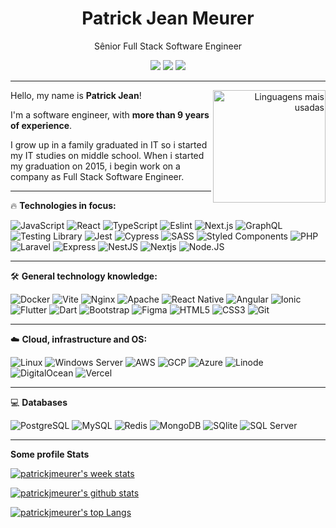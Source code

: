 <h1 align="center">Patrick Jean Meurer</h1>

<div align="center">
Sênior Full Stack Software Engineer

[<img src="https://img.shields.io/badge/-My Portfolio-1A2734?style=flat-square&logo=GoogleChrome&logoColor=white">](https://meurerti.com.br/)
[<img src="https://img.shields.io/badge/-Patrick_Jean-1A2734?style=flat-square&logo=Linkedin&logoColor=white">](https://www.linkedin.com/in/patrickjeanmeurer/)
[<img src="https://img.shields.io/badge/-patrickjmeurer@gmail.com-1A2734?style=flat-square&logo=Gmail&logoColor=white">](mailto:patrickjmeurer@gmail.com)
</div>

---

<div align="right">
     <a href="https://github.com/patrickjmeurer">
        <img height="180em" src="https://gh-readme-stats.meurerti.com.br/api/top-langs/?username=patrickjmeurer&count_private=true&theme=radical&hide=html,lua&layout=compact" alt="Linguagens mais usadas" align="right">
    </a>
</div>

Hello, my name is **Patrick Jean**!

I'm a software engineer, with **more than 9 years of experience**.

I grow up in a family graduated in IT so i started my IT studies on middle school. When i started my graduation on 2015, i begin work on a company as Full Stack Software Engineer.

---

🔥 **Technologies in focus:**

![JavaScript](https://img.shields.io/badge/-JavaScript-F7B93E?style=for-the-badge-slim&logo=javascript&logoColor=fff)
![React](https://img.shields.io/badge/-React.js-45b8d8?style=for-the-badge-slim&logo=react&logoColor=white)
![TypeScript](https://img.shields.io/badge/-TypeScript-3178C6?style=for-the-badge-slim&logo=typescript&logoColor=fff)
![Eslint](https://img.shields.io/badge/Eslint-4B32C3?style=for-the-badge-slim&logo=eslint)
![Next.js](https://img.shields.io/badge/-Next.js-0D1117?style=for-the-badge-slim&logo=next.js&logoColor=white)
![GraphQL](https://img.shields.io/badge/GraphQL-e535ab?style=for-the-badge-slim&logo=graphql&logoColor=white)
![Testing Library](https://img.shields.io/badge/-Testing%20Library-ED4D53?style=for-the-badge-slim&logo=testing-library&logoColor=white)
![Jest](https://img.shields.io/badge/-Jest-99435B?style=for-the-badge-slim&logo=jest&logoColor=white)
![Cypress](https://img.shields.io/badge/-Cypress-1A2734?style=for-the-badge-slim&logo=cypress&logoColor=white)
![SASS](https://img.shields.io/badge/-SASS-C76494?style=for-the-badge-slim&logo=sass&logoColor=white)
![Styled Components](https://img.shields.io/badge/-Styled_Components-db7092?style=for-the-badge-slim&logo=styled-components&logoColor=white)
![PHP](https://img.shields.io/badge/PHP-777BB4?style=for-the-badge-slim&logo=php&logoColor=fff)
![Laravel](https://img.shields.io/badge/Laravel-FF2D20?style=for-the-badge-slim&logo=laravel&logoColor=fff)
![Express](https://img.shields.io/badge/Express-000000?style=for-the-badge-slim&logo=express&logoColor=fff)
![NestJS](https://img.shields.io/badge/NestJS-E0234E?style=for-the-badge-slim&logo=nestjs&logoColor=fff)
![Nextjs](https://img.shields.io/badge/Next.js-000000?style=for-the-badge-slim&logo=next.js&logoColor=fff)
![Node.JS](https://img.shields.io/badge/Node.js-339933?style=for-the-badge-slim&logo=node.js&logoColor=fff)

---

🛠 **General technology knowledge:**

![Docker](https://img.shields.io/badge/Docker-2496ED?style=for-the-badge-slim&logo=docker&logoColor=fff)
![Vite](https://img.shields.io/badge/Vite-646CFF?style=for-the-badge-slim&logo=vite&logoColor=fff)
![Nginx](https://img.shields.io/badge/Nginx-009639?style=for-the-badge-slim&logo=nginx&logoColor=fff)
![Apache](https://img.shields.io/badge/Apache-D22128?style=for-the-badge-slim&logo=apache&logoColor=fff)
![React Native](https://img.shields.io/badge/-React%20Native-45b8d8?style=for-the-badge-slim&logo=react&logoColor=white)
![Angular](https://img.shields.io/badge/-Angular-BD002E?style=for-the-badge-slim&logo=angular&logoColor=white)
![Ionic](https://img.shields.io/badge/-Ionic-84AAF7?style=for-the-badge-slim&logo=ionic&logoColor=white)
![Flutter](https://img.shields.io/badge/-Flutter-075B9A?style=for-the-badge-slim&logo=flutter&logoColor=white)
![Dart](https://img.shields.io/badge/-Dart-2BB7F6?style=for-the-badge-slim&logo=dart&logoColor=white)
![Bootstrap](https://img.shields.io/badge/-Bootstrap-533B78?style=for-the-badge-slim&logo=bootstrap&logoColor=white)
![Figma](https://img.shields.io/badge/-Figma-F46255?style=for-the-badge-slim&logo=figma&logoColor=white)
![HTML5](https://img.shields.io/badge/-HTML5-E34F26?style=for-the-badge-slim&logo=html5&logoColor=white)
![CSS3](https://img.shields.io/badge/-CSS3-549FDE?style=for-the-badge-slim&logo=css3&logoColor=white)
![Git](https://img.shields.io/badge/-Git-F05032?style=for-the-badge-slim&logo=git&logoColor=white)

---

☁️ **Cloud, infrastructure and OS:**

![Linux](https://img.shields.io/badge/Linux-000?style=for-the-badge-slim&logo=linux&logoColor=fff)
![Windows Server](https://img.shields.io/badge/Windows%20Server-0078D6?style=for-the-badge-slim&logo=windows&logoColor=fff)
![AWS](https://img.shields.io/badge/AWS-232F3E?style=for-the-badge-slim&logo=amazon%20aws&logoColor=fff)
![GCP](https://img.shields.io/badge/GCP-4285F4?style=for-the-badge-slim&logo=googlecloud&logoColor=fff)
![Azure](https://img.shields.io/badge/Azure-0078D4?style=for-the-badge-slim&logo=microsoftazure&logoColor=fff)
![Linode](https://img.shields.io/badge/Linode-00A95C?style=for-the-badge-slim&logo=linode&logoColor=fff)
![DigitalOcean](https://img.shields.io/badge/DigitalOcean-0080FF?style=for-the-badge-slim&logo=digitalocean&logoColor=fff)
![Vercel](https://img.shields.io/badge/Vercel-000?style=for-the-badge-slim&logo=vercel&logoColor=fff)

---

💻 **Databases**

![PostgreSQL](https://img.shields.io/badge/PostgreSQL-4169E1?style=for-the-badge-slim&logo=postgresql&logoColor=fff)
![MySQL](https://img.shields.io/badge/MySQL-4479A1?style=for-the-badge-slim&logo=mysql&logoColor=fff)
![Redis](https://img.shields.io/badge/Redis-DC382D?style=for-the-badge-slim&logo=redis&logoColor=fff)
![MongoDB](https://img.shields.io/badge/MongoDB-47A248?style=for-the-badge-slim&logo=mongodb&logoColor=fff)
![SQlite](https://img.shields.io/badge/SQLite-003B57?style=for-the-badge-slim&logo=sqlite&logoColor=fff)
![SQL Server](https://img.shields.io/badge/SQL%20Server-CC2927?style=for-the-badge-slim&logo=microsoftsqlserver&logoColor=fff)

---

**Some profile Stats**

[![patrickjmeurer's week stats](https://gh-readme-stats.meurerti.com.br/api/wakatime?username=potrecoo&api_domain=wakapi.dev&custom_title=Wakapi%20Week%20Stats&theme=dracula&hide=html,lua,unknown,markdown)](https://github.com/anuraghazra/github-readme-stats)

[![patrickjmeurer's github stats](https://gh-readme-stats.meurerti.com.br/api?username=patrickjmeurer&count_private=true&show_icons=true&theme=dracula)](https://github.com/anuraghazra/github-readme-stats)

[![patrickjmeurer's top Langs](https://gh-readme-stats.meurerti.com.br/api/top-langs/?username=patrickjmeurer&count_private=true&theme=dracula&layout=compact&hide=html,lua)](https://github.com/anuraghazra/github-readme-stats)